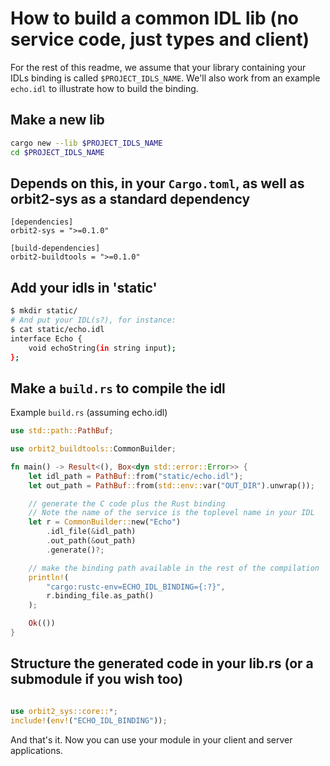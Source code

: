 # How to build a common IDL lib (no service code, just types and client)

For the rest of this readme, we assume that your library containing your IDLs binding
is called `$PROJECT_IDLS_NAME`. We'll also work from an example `echo.idl` to illustrate how to build
the binding.

## Make a new lib

```sh
cargo new --lib $PROJECT_IDLS_NAME
cd $PROJECT_IDLS_NAME
```

## Depends on this, in your `Cargo.toml`, as well as orbit2-sys as a standard dependency

```cargo
[dependencies]
orbit2-sys = ">=0.1.0"

[build-dependencies]
orbit2-buildtools = ">=0.1.0"
```

## Add your idls in 'static'

```sh
$ mkdir static/
# And put your IDL(s?), for instance:
$ cat static/echo.idl 
interface Echo {
    void echoString(in string input);
};
```

## Make a `build.rs` to compile the idl

Example `build.rs` (assuming echo.idl)

```rust
use std::path::PathBuf;

use orbit2_buildtools::CommonBuilder;

fn main() -> Result<(), Box<dyn std::error::Error>> {
    let idl_path = PathBuf::from("static/echo.idl");
    let out_path = PathBuf::from(std::env::var("OUT_DIR").unwrap());

    // generate the C code plus the Rust binding
    // Note the name of the service is the toplevel name in your IDL
    let r = CommonBuilder::new("Echo")
        .idl_file(&idl_path)
        .out_path(&out_path)
        .generate()?;

    // make the binding path available in the rest of the compilation
    println!(
        "cargo:rustc-env=ECHO_IDL_BINDING={:?}",
        r.binding_file.as_path()
    );

    Ok(())
}
```

## Structure the generated code in your lib.rs (or a submodule if you wish too)

```rust

use orbit2_sys::core::*;
include!(env!("ECHO_IDL_BINDING"));

```

And that's it. Now you can use your module in your client and server applications.
